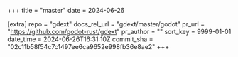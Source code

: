 +++
title = "master"
date = 2024-06-26

[extra]
repo = "gdext"
docs_rel_url = "gdext/master/godot"
pr_url = "https://github.com/godot-rust/gdext"
pr_author = ""
sort_key = 9999-01-01
date_time = 2024-06-26T16:31:10Z
commit_sha = "02c11b58f54c7c1497ee6ca9652e998fb36e8ae2"
+++


